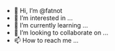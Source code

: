 - 👋 Hi, I’m @fatnot
- 👀 I’m interested in ...
- 🌱 I’m currently learning ...
- 💞️ I’m looking to collaborate on ...
- 📫 How to reach me ...

<!---
fatnot/fatnot is a ✨ special ✨ repository because its `README.md` (this file) appears on your GitHub profile.
You can click the Preview link to take a look at your changes.
--->
